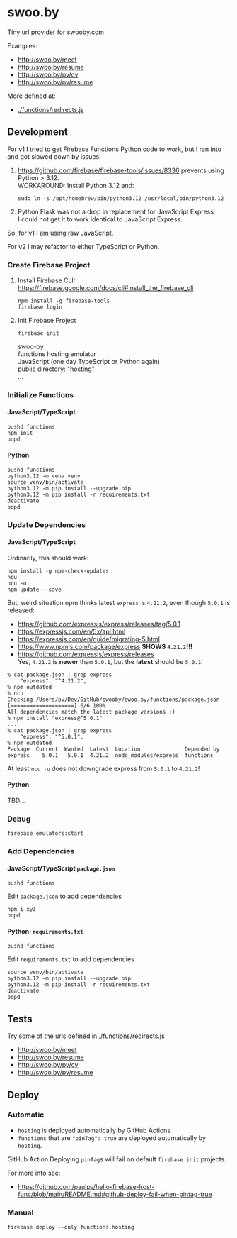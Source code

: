# swoo.by

Tiny url provider for swooby.com

Examples:
* http://swoo.by/meet
* http://swoo.by/resume
* http://swoo.by/pv/cv
* http://swoo.by/pv/resume

More defined at:
* [./functions/redirects.js](./functions/redirects.js)

## Development

For v1 I tried to get Firebase Functions Python code to work, but I ran into and got slowed down by issues.
1. https://github.com/firebase/firebase-tools/issues/8336 prevents using Python > 3.12.  
    WORKAROUND: Install Python 3.12 and:
    ```
    sudo ln -s /opt/homebrew/bin/python3.12 /usr/local/bin/python3.12
    ```
2. Python Flask was not a drop in replacement for JavaScript Express;  
   I could not get it to work identical to JavaScript Express.

So, for v1 I am using raw JavaScript.

For v2 I may refactor to either TypeScript or Python.

### Create Firebase Project

1. Install Firebase CLI:  
   https://firebase.google.com/docs/cli#install_the_firebase_cli
    ```
    npm install -g firebase-tools
    firebase login
    ```
2. Init Firebase Project
    ```
    firebase init
    ```
    swoo-by  
    functions hosting emulator  
    JavaScript (one day TypeScript or Python again)  
    public directory: "hosting"  
    ...

### Initialize Functions

#### JavaScript/TypeScript
```
pushd functions
npm init
popd
```
#### Python
```
pushd functions
python3.12 -m venv venv
source venv/bin/activate
python3.12 -m pip install --upgrade pip
python3.12 -m pip install -r requirements.txt
deactivate
popd
```

### Update Dependencies

#### JavaScript/TypeScript
Ordinarily, this should work:
```
npm install -g npm-check-updates
ncu
ncu -u
npm update --save
```

But, weird situation npm thinks latest `express` is `4.21.2`,
even though `5.0.1` is released:
* https://github.com/expressjs/express/releases/tag/5.0.1
* https://expressjs.com/en/5x/api.html
* https://expressjs.com/en/guide/migrating-5.html
* https://www.npmjs.com/package/express **SHOWS `4.21.2`!!!**
* https://github.com/expressjs/express/releases  
   Yes, `4.21.2` is **newer** than `5.0.1`, but the **latest** should be `5.0.1`!
```
% cat package.json | grep express
    "express": "^4.21.2",
% npm outdated
% ncu
Checking /Users/pv/Dev/GitHub/swooby/swoo.by/functions/package.json
[====================] 6/6 100%
All dependencies match the latest package versions :)
% npm install "express@^5.0.1"
...
% cat package.json | grep express
    "express": "^5.0.1",
% npm outdated
Package  Current  Wanted  Latest  Location              Depended by
express    5.0.1   5.0.1  4.21.2  node_modules/express  functions
```

At least `ncu -u` does not downgrade express from `5.0.1` to `4.21.2`!

#### Python
TBD...

### Debug
```
firebase emulators:start
```

### Add Dependencies

#### JavaScript/TypeScript `package.json`
```
pushd functions
```
Edit `package.json` to add dependencies
```
npm i xyz
popd
```
#### Python: `requirements.txt`
```
pushd functions
```
Edit `requirements.txt` to add dependencies
```
source venv/bin/activate
python3.12 -m pip install --upgrade pip
python3.12 -m pip install -r requirements.txt
deactivate
popd
```

## Tests
Try some of the urls defined in [./functions/redirects.js](./functions/redirects.js)
* http://swoo.by/meet
* http://swoo.by/resume
* http://swoo.by/pv/cv
* http://swoo.by/pv/resume

## Deploy

### Automatic
* `hosting` is deployed automatically by GitHub Actions
* `functions` that are `"pinTag": true` are deployed automatically by `hosting`.

GitHub Action Deploying `pinTag`s will fail on default `firebase init` projects.

For more info see:
* https://github.com/paulpv/hello-firebase-host-func/blob/main/README.md#github-deploy-fail-when-pintag-true

### Manual
```
firebase deploy --only functions,hosting
```
